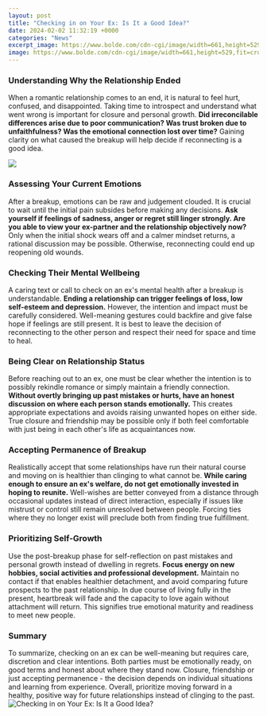 ```yaml
---
layout: post
title: "Checking in on Your Ex: Is It a Good Idea?"
date: 2024-02-02 11:32:19 +0000
categories: "News"
excerpt_image: https://www.bolde.com/cdn-cgi/image/width=661,height=529,fit=crop,quality=80,format=auto,onerror=redirect,metadata=none/wp-content/uploads/2019/01/iStock-890239682.jpg
image: https://www.bolde.com/cdn-cgi/image/width=661,height=529,fit=crop,quality=80,format=auto,onerror=redirect,metadata=none/wp-content/uploads/2019/01/iStock-890239682.jpg
---
```


### Understanding Why the Relationship Ended
When a romantic relationship comes to an end, it is natural to feel hurt, confused, and disappointed. Taking time to introspect and understand what went wrong is important for closure and personal growth. **Did irreconcilable differences arise due to poor communication? Was trust broken due to unfaithfulness? Was the emotional connection lost over time?** Gaining clarity on what caused the breakup will help decide if reconnecting is a good idea.

![](https://www.aconsciousrethink.com/wp-content/uploads/2022/07/checking-up-on-ex.jpg)
### Assessing Your Current Emotions 
After a breakup, emotions can be raw and judgement clouded. It is crucial to wait until the initial pain subsides before making any decisions. **Ask yourself if feelings of sadness, anger or regret still linger strongly. Are you able to view your ex-partner and the relationship objectively now?** Only when the initial shock wears off and a calmer mindset returns, a rational discussion may be possible. Otherwise, reconnecting could end up reopening old wounds.
### Checking Their Mental Wellbeing 
A caring text or call to check on an ex's mental health after a breakup is understandable. **Ending a relationship can trigger feelings of loss, low self-esteem and depression.** However, the intention and impact must be carefully considered. Well-meaning gestures could backfire and give false hope if feelings are still present. It is best to leave the decision of reconnecting to the other person and respect their need for space and time to heal.
### Being Clear on Relationship Status
Before reaching out to an ex, one must be clear whether the intention is to possibly rekindle romance or simply maintain a friendly connection. **Without overtly bringing up past mistakes or hurts, have an honest discussion on where each person stands emotionally.** This creates appropriate expectations and avoids raising unwanted hopes on either side. True closure and friendship may be possible only if both feel comfortable with just being in each other's life as acquaintances now.  
### Accepting Permanence of Breakup  
Realistically accept that some relationships have run their natural course and moving on is healthier than clinging to what cannot be. **While caring enough to ensure an ex's welfare, do not get emotionally invested in hoping to reunite.** Well-wishes are better conveyed from a distance through occasional updates instead of direct interaction, especially if issues like mistrust or control still remain unresolved between people. Forcing ties where they no longer exist will preclude both from finding true fulfillment.
### Prioritizing Self-Growth
Use the post-breakup phase for self-reflection on past mistakes and personal growth instead of dwelling in regrets. **Focus energy on new hobbies, social activities and professional development.** Maintain no contact if that enables healthier detachment, and avoid comparing future prospects to the past relationship. In due course of living fully in the present, heartbreak will fade and the capacity to love again without attachment will return. This signifies true emotional maturity and readiness to meet new people.
### Summary
To summarize, checking on an ex can be well-meaning but requires care, discretion and clear intentions. Both parties must be emotionally ready, on good terms and honest about where they stand now. Closure, friendship or just accepting permanence - the decision depends on individual situations and learning from experience. Overall, prioritize moving forward in a healthy, positive way for future relationships instead of clinging to the past.
![Checking in on Your Ex: Is It a Good Idea?](https://www.bolde.com/cdn-cgi/image/width=661,height=529,fit=crop,quality=80,format=auto,onerror=redirect,metadata=none/wp-content/uploads/2019/01/iStock-890239682.jpg)